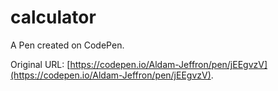 # calculator

A Pen created on CodePen.

Original URL: [https://codepen.io/Aldam-Jeffron/pen/jEEgvzV](https://codepen.io/Aldam-Jeffron/pen/jEEgvzV).

